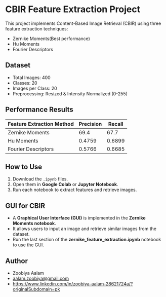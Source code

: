 # CBIR Feature Extraction Project

This project implements Content-Based Image Retrieval (CBIR) using three feature extraction techniques:
- Zernike Moments(Best performance)
- Hu Moments
- Fourier Descriptors

## Dataset
- Total Images: 400  
- Classes: 20  
- Images per Class: 20  
- Preprocessing: Resized & Intensity Normalized (0-255)

## Performance Results
| Feature Extraction Method | Precision | Recall |
|--------------------------|-----------|--------|
| Zernike Moments | 69.4 | 67.7 |
| Hu Moments | 0.4759 | 0.6899 |
| Fourier Descriptors | 0.5766 | 0.6685 |

##  How to Use
1. Download the `.ipynb` files.
2. Open them in **Google Colab** or **Jupyter Notebook**.
3. Run each notebook to extract features and retrieve images.

##  GUI for CBIR
- A **Graphical User Interface (GUI)** is implemented in the **Zernike Moments notebook**.
- It allows users to input an image and retrieve similar images from the dataset.
- Run the last section of the **zernike_feature_extraction.ipynb** notebook to use the GUI.

##  Author
- Zoobiya Aalam
- aalam.zoobiya@gmail.com
- https://www.linkedin.com/in/zoobiya-aalam-28621724a/?originalSubdomain=pk
